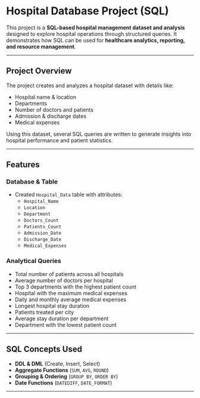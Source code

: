 #  Hospital Database Project (SQL)

This project is a **SQL-based hospital management dataset and analysis** designed to explore hospital operations through structured queries. It demonstrates how SQL can be used for **healthcare analytics, reporting, and resource management**.

---

##  Project Overview
The project creates and analyzes a hospital dataset with details like:
- Hospital name & location  
- Departments  
- Number of doctors and patients  
- Admission & discharge dates  
- Medical expenses  

Using this dataset, several SQL queries are written to generate insights into hospital performance and patient statistics.

---

##  Features

###  Database & Table
- Created `Hospital_Data` table with attributes:
  - `Hospital_Name`
  - `Location`
  - `Department`
  - `Doctors_Count`
  - `Patients_Count`
  - `Admission_Date`
  - `Discharge_Date`
  - `Medical_Expenses`

###  Analytical Queries
-  Total number of patients across all hospitals  
-  Average number of doctors per hospital  
-  Top 3 departments with the highest patient count  
-  Hospital with the maximum medical expenses  
-  Daily and monthly average medical expenses  
-  Longest hospital stay duration  
-  Patients treated per city  
-  Average stay duration per department  
-  Department with the lowest patient count  

---

##  SQL Concepts Used
- **DDL & DML** (Create, Insert, Select)  
- **Aggregate Functions** (`SUM`, `AVG`, `ROUND`)  
- **Grouping & Ordering** (`GROUP BY`, `ORDER BY`)  
- **Date Functions** (`DATEDIFF`, `DATE_FORMAT`)  
   

---

